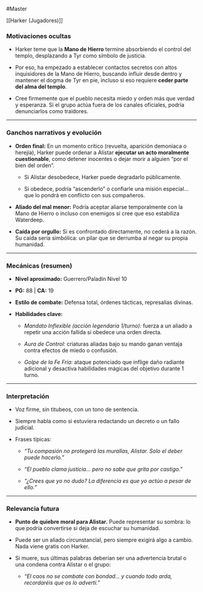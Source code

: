 #Master 

[[Harker (Jugadores)]]

### Motivaciones ocultas

- Harker teme que la **Mano de Hierro** termine absorbiendo el control del templo, desplazando a Tyr como símbolo de justicia.
    
- Por eso, ha empezado a establecer contactos secretos con altos inquisidores de la Mano de Hierro, buscando influir desde dentro y mantener el dogma de Tyr en pie, incluso si eso requiere **ceder parte del alma del templo**.
    
- Cree firmemente que el pueblo necesita miedo y orden más que verdad y esperanza. Si el grupo actúa fuera de los canales oficiales, podría denunciarlos como traidores.
    

---

### Ganchos narrativos y evolución

- **Orden final:** En un momento crítico (revuelta, aparición demoníaca o herejía), Harker puede ordenar a Alistar **ejecutar un acto moralmente cuestionable**, como detener inocentes o dejar morir a alguien “por el bien del orden”.
    
    - Si Alistar desobedece, Harker puede degradarlo públicamente.
        
    - Si obedece, podría “ascenderlo” o confiarle una misión especial… que lo pondrá en conflicto con sus compañeros.
        
- **Aliado del mal menor:** Podría aceptar aliarse temporalmente con la Mano de Hierro o incluso con enemigos si cree que eso estabiliza Waterdeep.
    
- **Caída por orgullo:** Si es confrontado directamente, no cederá a la razón. Su caída sería simbólica: un pilar que se derrumba al negar su propia humanidad.
    

---

### Mecánicas (resumen)

- **Nivel aproximado:** Guerrero/Paladín Nivel 10
    
- **PG:** 88 | **CA:** 19
    
- **Estilo de combate:** Defensa total, órdenes tácticas, represalias divinas.
    
- **Habilidades clave:**
    
    - _Mandato Inflexible (acción legendaria 1/turno):_ fuerza a un aliado a repetir una acción fallida si obedece una orden directa.
        
    - _Aura de Control:_ criaturas aliadas bajo su mando ganan ventaja contra efectos de miedo o confusión.
        
    - _Golpe de la Fe Fría:_ ataque potenciado que inflige daño radiante adicional y desactiva habilidades mágicas del objetivo durante 1 turno.
        

---

### Interpretación

- Voz firme, sin titubeos, con un tono de sentencia.
    
- Siempre habla como si estuviera redactando un decreto o un fallo judicial.
    
- Frases típicas:
    
    - _“Tu compasión no protegerá las murallas, Alistar. Solo el deber puede hacerlo.”_
        
    - _“El pueblo clama justicia… pero no sabe que grita por castigo.”_
        
    - _“¿Crees que yo no dudo? La diferencia es que yo actúo a pesar de ello.”_
        

---

### Relevancia futura

- **Punto de quiebre moral para Alistar.** Puede representar su sombra: lo que podría convertirse si deja de escuchar su humanidad.
    
- Puede ser un aliado circunstancial, pero siempre exigirá algo a cambio. Nada viene gratis con Harker.
    
- Si muere, sus últimas palabras deberían ser una advertencia brutal o una condena contra Alistar o el grupo:
    
    - _“El caos no se combate con bondad… y cuando todo arda, recordaréis que os lo advertí.”_